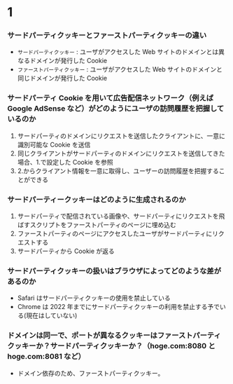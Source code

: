 # 1

### サードパーティクッキーとファーストパーティクッキーの違い

- `サードパーティクッキー` : ユーザがアクセスした Web サイトのドメインとは異なるドメインが発行した Cookie
- `ファーストパーティクッキー` : ユーザがアクセスした Web サイトのドメインと同じドメインが発行した Cookie

### サードパーティ Cookie を用いて広告配信ネットワーク（例えば Google AdSense など）がどのようにユーザの訪問履歴を把握しているのか

1.  サードパーティのドメインにリクエストを送信したクライアントに、一意に識別可能な Cookie を送信
2.  同じクライアントがサードパーティのドメインにリクエストを送信してきた場合、1.で設定した Cookie を参照
3.  2.からクライアント情報を一意に取得し、ユーザーの訪問履歴を把握することができる

### サードパーティークッキーはどのように生成されるのか

1. サードパーティで配信されている画像や、サードパーティにリクエストを飛ばすスクリプトをファーストパーティのページに埋め込む
2. ファーストパーティのページにアクセスしたユーザがサードパーティにリクエストする
3. サードパーティから Cookie が返る

### サードパーティクッキーの扱いはブラウザによってどのような差があるのか

- Safari はサードパーティクッキーの使用を禁止している
- Chrome は 2022 年までにサードパーティクッキーの利用を禁止する予でいる(現在はしていない)

### ドメインは同一で、ポートが異なるクッキーはファーストパーティクッキーか？サードパーティクッキーか？（hoge.com:8080 と hoge.com:8081 など）

- ドメイン依存のため、ファーストパーティクッキー。
